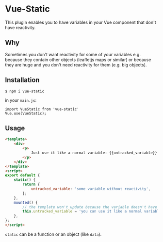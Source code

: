 # Vue-Static

This plugin enables you to have variables in your Vue component that don't have reactivity.

## Why

Sometimes you don't want reactivity for some of your variables e.g. because they contain other objects (leafletjs maps or similar) or because they are huge and you don't need reactivity for them (e.g. big objects).

## Installation

```
$ npm i vue-static
```

in your `main.js`:

```
import VueStatic from 'vue-static'
Vue.use(VueStatic);
```


## Usage

```html
<template>
    <div>
        <p>
            Just use it like a normal variable: {{untracked_variable}}
        </p>
    </div>
</template>
<script>
export default {
    static() {
        return {
            untracked_variable: 'some variable without reactivity',
        };
    },
    mounted() {
        // the template won't update because the variable doesn't have reactivity
        this.untracked_variable = 'you can use it like a normal variable';
    },
};
</script>
```

`static` can be a function or an object (like `data`).

